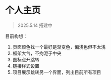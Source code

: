 # 个人主页
>2025.5.14 搭建中

目前构想：
1. 页面颜色找一个最好是渐变色，偏浅色但不太浅
2. 框架大气，不拘泥于中央
3. 图标点开跳转
4. 链接样式设置
5. 项目展示跳转另一个界面，列出目前所有项目
